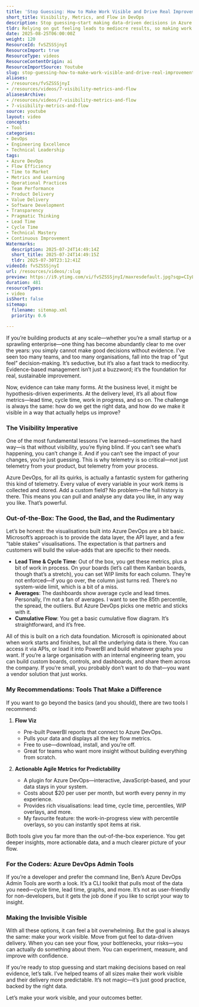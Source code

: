 ```yaml
---
title: 'Stop Guessing: How to Make Work Visible and Drive Real Improvement with Azure DevOps Flow Metrics'
short_title: Visibility, Metrics, and Flow in DevOps
description: Stop guessing—start making data-driven decisions in Azure DevOps. Discover tools, tips, and insights to make your work visible and your delivery predictable.
tldr: Relying on gut feeling leads to mediocre results, so making work visible with real data is essential for improvement. Azure DevOps provides a strong data foundation but its built-in metrics and visualisations are basic; using tools like Flow Viz or Actionable Agile Metrics gives deeper insights and actionable flow data. To drive better outcomes, move from guesswork to evidence-based decisions by leveraging these tools to make your team’s work and bottlenecks visible.
date: 2025-08-25T06:00:00Z
weight: 120
ResourceId: fvSZSSSjnyI
ResourceImport: true
ResourceType: videos
ResourceContentOrigin: ai
ResourceImportSource: Youtube
slug: stop-guessing-how-to-make-work-visible-and-drive-real-improvement-with-azure-devops-flow-metrics
aliases:
- /resources/fvSZSSSjnyI
- /resources/videos/7-visibility-metrics-and-flow
aliasesArchive:
- /resources/videos/7-visibility-metrics-and-flow
- 7-visibility-metrics-and-flow
source: youtube
layout: video
concepts:
- Tool
categories:
- DevOps
- Engineering Excellence
- Technical Leadership
tags:
- Azure DevOps
- Flow Efficiency
- Time to Market
- Metrics and Learning
- Operational Practices
- Team Performance
- Product Delivery
- Value Delivery
- Software Development
- Transparency
- Pragmatic Thinking
- Lead Time
- Cycle Time
- Technical Mastery
- Continuous Improvement
Watermarks:
  description: 2025-07-24T14:49:14Z
  short_title: 2025-07-24T14:49:15Z
  tldr: 2025-07-30T23:12:41Z
videoId: fvSZSSSjnyI
url: /resources/videos/:slug
preview: https://i9.ytimg.com/vi/fvSZSSSjnyI/maxresdefault.jpg?sqp=CIyL2sMG&rs=AOn4CLBv1On-uLT1olHCP2GKp4FGmFtQxw
duration: 481
resourceTypes:
- video
isShort: false
sitemap:
  filename: sitemap.xml
  priority: 0.6

---
```

If you’re building products at any scale—whether you’re a small startup or a sprawling enterprise—one thing has become abundantly clear to me over the years: you simply cannot make good decisions without evidence. I’ve seen too many teams, and too many organisations, fall into the trap of “gut feel” decision-making. It’s seductive, but it’s also a fast track to mediocrity. Evidence-based management isn’t just a buzzword; it’s the foundation for real, sustainable improvement.

Now, evidence can take many forms. At the business level, it might be hypothesis-driven experiments. At the delivery level, it’s all about flow metrics—lead time, cycle time, work in progress, and so on. The challenge is always the same: how do we get the right data, and how do we make it visible in a way that actually helps us improve?

### The Visibility Imperative

One of the most fundamental lessons I’ve learned—sometimes the hard way—is that without visibility, you’re flying blind. If you can’t see what’s happening, you can’t change it. And if you can’t see the impact of your changes, you’re just guessing. This is why telemetry is so critical—not just telemetry from your product, but telemetry from your process.

Azure DevOps, for all its quirks, is actually a fantastic system for gathering this kind of telemetry. Every value of every variable in your work items is collected and stored. Add a custom field? No problem—the full history is there. This means you can pull and analyse any data you like, in any way you like. That’s powerful.

### Out-of-the-Box: The Good, the Bad, and the Rudimentary

Let’s be honest: the visualisations built into Azure DevOps are a bit basic. Microsoft’s approach is to provide the data layer, the API layer, and a few “table stakes” visualisations. The expectation is that partners and customers will build the value-adds that are specific to their needs.

- **Lead Time & Cycle Time**: Out of the box, you get these metrics, plus a bit of work in process. On your boards (let’s call them Kanban boards, though that’s a stretch), you can set WIP limits for each column. They’re not enforced—if you go over, the column just turns red. There’s no system-wide limit, which is a bit of a miss.
- **Averages**: The dashboards show average cycle and lead times. Personally, I’m not a fan of averages. I want to see the 85th percentile, the spread, the outliers. But Azure DevOps picks one metric and sticks with it.
- **Cumulative Flow**: You get a basic cumulative flow diagram. It’s straightforward, and it’s free.

All of this is built on a rich data foundation. Microsoft is opinionated about when work starts and finishes, but all the underlying data is there. You can access it via APIs, or load it into PowerBI and build whatever graphs you want. If you’re a large organisation with an internal engineering team, you can build custom boards, controls, and dashboards, and share them across the company. If you’re small, you probably don’t want to do that—you want a vendor solution that just works.

### My Recommendations: Tools That Make a Difference

If you want to go beyond the basics (and you should), there are two tools I recommend:

1. **Flow Viz**  
   - Pre-built PowerBI reports that connect to Azure DevOps.
   - Pulls your data and displays all the key flow metrics.
   - Free to use—download, install, and you’re off.
   - Great for teams who want more insight without building everything from scratch.

2. **Actionable Agile Metrics for Predictability**  
   - A plugin for Azure DevOps—interactive, JavaScript-based, and your data stays in your system.
   - Costs about $20 per user per month, but worth every penny in my experience.
   - Provides rich visualisations: lead time, cycle time, percentiles, WIP overlays, and more.
   - My favourite feature: the work-in-progress view with percentile overlays, so you can instantly spot items at risk.

Both tools give you far more than the out-of-the-box experience. You get deeper insights, more actionable data, and a much clearer picture of your flow.

### For the Coders: Azure DevOps Admin Tools

If you’re a developer and prefer the command line, Ben’s Azure DevOps Admin Tools are worth a look. It’s a CLI toolkit that pulls most of the data you need—cycle time, lead time, graphs, and more. It’s not as user-friendly for non-developers, but it gets the job done if you like to script your way to insight.

### Making the Invisible Visible

With all these options, it can feel a bit overwhelming. But the goal is always the same: make your work visible. Move from gut feel to data-driven delivery. When you can see your flow, your bottlenecks, your risks—you can actually do something about them. You can experiment, measure, and improve with confidence.

If you’re ready to stop guessing and start making decisions based on real evidence, let’s talk. I’ve helped teams of all sizes make their work visible and their delivery more predictable. It’s not magic—it’s just good practice, backed by the right data.

Let’s make your work visible, and your outcomes better.
